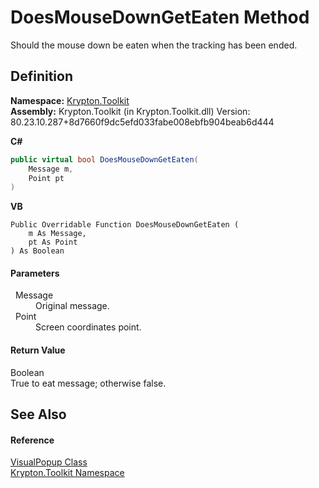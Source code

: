 # DoesMouseDownGetEaten Method


Should the mouse down be eaten when the tracking has been ended.



## Definition
**Namespace:** <a href="79d2eac2-21f4-54ff-7552-b20c33c30600.md">Krypton.Toolkit</a>  
**Assembly:** Krypton.Toolkit (in Krypton.Toolkit.dll) Version: 80.23.10.287+8d7660f9dc5efd033fabe008ebfb904beab6d444

**C#**
``` C#
public virtual bool DoesMouseDownGetEaten(
	Message m,
	Point pt
)
```
**VB**
``` VB
Public Overridable Function DoesMouseDownGetEaten ( 
	m As Message,
	pt As Point
) As Boolean
```



#### Parameters
<dl><dt>  Message</dt><dd>Original message.</dd><dt>  Point</dt><dd>Screen coordinates point.</dd></dl>

#### Return Value
Boolean  
True to eat message; otherwise false.

## See Also


#### Reference
<a href="65480817-09a3-f777-b651-c6e7d4b29f93.md">VisualPopup Class</a>  
<a href="79d2eac2-21f4-54ff-7552-b20c33c30600.md">Krypton.Toolkit Namespace</a>  

